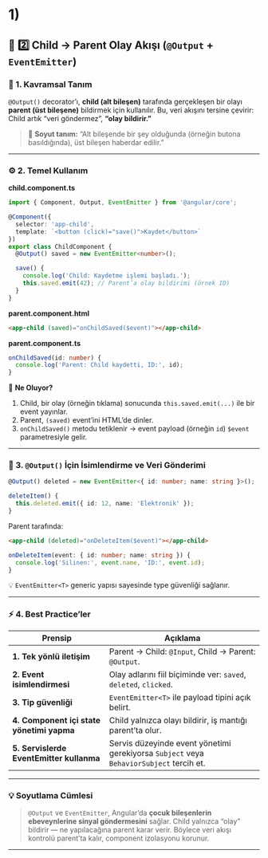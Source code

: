 

# 1) 


## 🧩 **2️⃣ Child → Parent Olay Akışı (`@Output` + `EventEmitter`)**

### 📘 1. Kavramsal Tanım

`@Output()` decorator’ı, **child (alt bileşen)** tarafında gerçekleşen bir olayı **parent (üst bileşene)** bildirmek için kullanılır.
Bu, veri akışını tersine çevirir: Child artık “veri göndermez”, **“olay bildirir.”**

> 🔹 **Soyut tanım:**
> “Alt bileşende bir şey olduğunda (örneğin butona basıldığında), üst bileşen haberdar edilir.”

---

### ⚙️ 2. Temel Kullanım

**child.component.ts**

```ts
import { Component, Output, EventEmitter } from '@angular/core';

@Component({
  selector: 'app-child',
  template: `<button (click)="save()">Kaydet</button>`
})
export class ChildComponent {
  @Output() saved = new EventEmitter<number>();

  save() {
    console.log('Child: Kaydetme işlemi başladı.');
    this.saved.emit(42); // Parent’a olay bildirimi (örnek ID)
  }
}
```

**parent.component.html**

```html
<app-child (saved)="onChildSaved($event)"></app-child>
```

**parent.component.ts**

```ts
onChildSaved(id: number) {
  console.log('Parent: Child kaydetti, ID:', id);
}
```

🧠 **Ne Oluyor?**

1. Child, bir olay (örneğin tıklama) sonucunda `this.saved.emit(...)` ile bir event yayınlar.
2. Parent, `(saved)` event’ini HTML’de dinler.
3. `onChildSaved()` metodu tetiklenir → event payload (örneğin `id`) `$event` parametresiyle gelir.

---

### 🧩 3. `@Output()` İçin İsimlendirme ve Veri Gönderimi

```ts
@Output() deleted = new EventEmitter<{ id: number; name: string }>();

deleteItem() {
  this.deleted.emit({ id: 12, name: 'Elektronik' });
}
```

Parent tarafında:

```html
<app-child (deleted)="onDeleteItem($event)"></app-child>
```

```ts
onDeleteItem(event: { id: number; name: string }) {
  console.log('Silinen:', event.name, 'ID:', event.id);
}
```

💡 `EventEmitter<T>` generic yapısı sayesinde type güvenliği sağlanır.

---

### ⚡ 4. Best Practice’ler

| Prensip                                   | Açıklama                                                                                |
| ----------------------------------------- | --------------------------------------------------------------------------------------- |
| **1. Tek yönlü iletişim**                 | Parent → Child: `@Input`, Child → Parent: `@Output`.                                    |
| **2. Event isimlendirmesi**               | Olay adlarını fiil biçiminde ver: `saved`, `deleted`, `clicked`.                        |
| **3. Tip güvenliği**                      | `EventEmitter<T>` ile payload tipini açık belirt.                                       |
| **4. Component içi state yönetimi yapma** | Child yalnızca olayı bildirir, iş mantığı parent’ta olur.                               |
| **5. Servislerde EventEmitter kullanma**  | Servis düzeyinde event yönetimi gerekiyorsa `Subject` veya `BehaviorSubject` tercih et. |

---

### 💡 Soyutlama Cümlesi

> `@Output` ve `EventEmitter`, Angular’da **çocuk bileşenlerin ebeveynlerine sinyal göndermesini** sağlar.
> Child yalnızca “olay” bildirir — ne yapılacağına parent karar verir.
> Böylece veri akışı kontrolü parent’ta kalır, component izolasyonu korunur.

---
